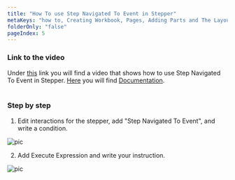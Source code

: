 ```yaml
---
title: "How To use Step Navigated To Event in Stepper"
metaKeys: "how to, Creating Workbook, Pages, Adding Parts and The Layout System"
folderOnly: "false"
pageIndex: 5
---
```





### Link to the video

Under [this](https://profitbasedocs.blob.core.windows.net/videos/Stepper%20-%20Step%20Navigated%20To.mp4) link you will find a video that shows how to use Step Navigated To Event in Stepper. [Here](../components/uielements/stepper.md) you will find [Documentation](../components/uielements/stepper.md).
<br/>
<br/>

### Step by step


1. Edit interactions for the stepper, add "Step Navigated To Event", and write a condition.

![pic](https://profitbasedocs.blob.core.windows.net/images/stepperHT3%20(1).png)

2. Add Execute Expression and write your instruction.
   
![pic](https://profitbasedocs.blob.core.windows.net/images/stepperHT3%20(2).png)